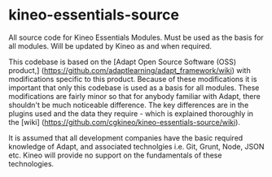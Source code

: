 kineo-essentials-source
=======================

All source code for Kineo Essentials Modules. Must be used as the basis for all modules. Will be updated by Kineo as and when required. 

This codebase is based on the [Adapt Open Source Software (OSS) product,] (https://github.com/adaptlearning/adapt_framework/wiki) with modifications specific to this product. Because of these modifications it is important that only this codebase is used as a basis for all modules. These modifications are fairly minor so that for anybody familiar with Adapt, there shouldn't be much noticeable difference. The key differences are in the plugins used and the data they require - which is explained thoroughly in the [wiki] (https://github.com/cgkineo/kineo-essentials-source/wiki).


It is assumed that all development companies have the basic required knowledge of Adapt, and associated technolgies i.e. Git, Grunt, Node, JSON etc. Kineo will provide no support on the fundamentals of these technologies.  
